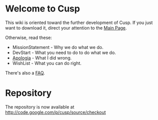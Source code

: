 # Welcome to Cusp #
This wiki is oriented toward the further development of Cusp. If you just want to download it, direct your attention to the [Main Page](http://www.paragent.com/lisp/cusp/cusp.htm).

Otherwise, read these:
  * MissionStatement - Why we do what we do.
  * DevStart - What you need to do to do what we do.
  * [Apologia](Apologia.md) - What I did wrong.
  * WishList - What you can do right.


There's also a [FAQ](FAQ.md).



# Repository #

The  repository is now available at http://code.google.com/p/cusp/source/checkout